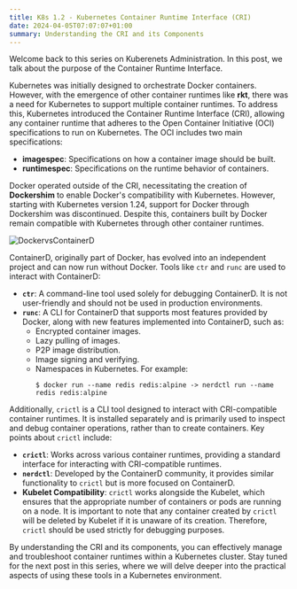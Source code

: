 ```yaml
---
title: K8s 1.2 - Kubernetes Container Runtime Interface (CRI)
date: 2024-04-05T07:07:07+01:00
summary: Understanding the CRI and its Components
---
```


Welcome back to this series on Kuberenets Administration. In this post, we talk about the purpose of the Container Runtime Interface.

Kubernetes was initially designed to orchestrate Docker containers. However, with the emergence of other container runtimes like **rkt**, there was a need for Kubernetes to support multiple container runtimes. To address this, Kubernetes introduced the Container Runtime Interface (CRI), allowing any container runtime that adheres to the Open Container Initiative (OCI) specifications to run on Kubernetes. The OCI includes two main specifications:

- **imagespec**: Specifications on how a container image should be built.
- **runtimespec**: Specifications on the runtime behavior of containers.

Docker operated outside of the CRI, necessitating the creation of **Dockershim** to enable Docker's compatibility with Kubernetes. However, starting with Kubernetes version 1.24, support for Docker through Dockershim was discontinued. Despite this, containers built by Docker remain compatible with Kubernetes through other container runtimes.

![DockervsContainerD](/images/kubernetes/diagrams/1-2-1-docker-vs-containerd.png)

ContainerD, originally part of Docker, has evolved into an independent project and can now run without Docker. Tools like `ctr` and `runc` are used to interact with ContainerD:

- **`ctr`**: A command-line tool used solely for debugging ContainerD. It is not user-friendly and should not be used in production environments.
- **`runc`**: A CLI for ContainerD that supports most features provided by Docker, along with new features implemented into ContainerD, such as:
  - Encrypted container images.
  - Lazy pulling of images.
  - P2P image distribution.
  - Image signing and verifying.
  - Namespaces in Kubernetes. For example:
    ```ell
    $ docker run --name redis redis:alpine -> nerdctl run --name redis redis:alpine
    ```

Additionally, `crictl` is a CLI tool designed to interact with CRI-compatible container runtimes. It is installed separately and is primarily used to inspect and debug container operations, rather than to create containers. Key points about `crictl` include:

- **`crictl`**: Works across various container runtimes, providing a standard interface for interacting with CRI-compatible runtimes.
- **`nerdctl`**: Developed by the ContainerD community, it provides similar functionality to `crictl` but is more focused on ContainerD.
- **Kubelet Compatibility**: `crictl` works alongside the Kubelet, which ensures that the appropriate number of containers or pods are running on a node. It is important to note that any container created by `crictl` will be deleted by Kubelet if it is unaware of its creation. Therefore, `crictl` should be used strictly for debugging purposes.

By understanding the CRI and its components, you can effectively manage and troubleshoot container runtimes within a Kubernetes cluster. Stay tuned for the next post in this series, where we will delve deeper into the practical aspects of using these tools in a Kubernetes environment.
